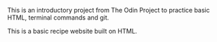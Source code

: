 This is an introductory project from The Odin Project to practice basic HTML, terminal commands and git.

This is a basic recipe website built on HTML. 